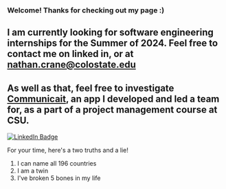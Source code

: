 ### Welcome! Thanks for checking out my page :)
## I am currently looking for software engineering internships for the Summer of 2024. Feel free to contact me on linked in, or at nathan.crane@colostate.edu
## As well as that, feel free to investigate [Communicait](https://github.com/ncrane3d/CommuniCait-App), an app I developed and led a team for, as a part of a project management course at CSU.

<div id="badges">
  <a href="https://www.linkedin.com/in/nathan-crane-623245290/">
    <img src="https://img.shields.io/badge/LinkedIn-blue?style=for-the-badge&logo=linkedin&logoColor=white" alt="LinkedIn Badge"/>
  </a>
</div>

For your time, here's a two truths and a lie! 
1. I can name all 196 countries
2. I am a twin
3. I've broken 5 bones in my life



